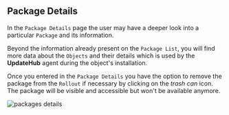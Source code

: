 ## Package Details

In the `Package Details` page the user may have a deeper look into a particular `Package` and its information.

Beyond the information already present on the `Package List`, you will find more data about the `Objects` and their details which is used by the **UpdateHub** agent during the object's installation.

Once you entered in the `Package Details` you have the option to remove the package from the `Rollout` if necessary by clicking on the _trash can_ icon. The package will be visible and accessible but won't be available anymore.

![packages details](/img/Dashboard/package.png)

